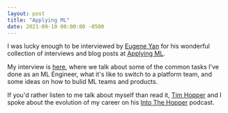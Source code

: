 ```yaml
---
layout: post
title: "Applying ML"
date: 2021-09-10 00:00:00 -0500
---
```


I was lucky enough to be interviewed by [Eugene Yan](https://eugeneyan.com/) for his wonderful collection of interviews and blog posts at [Applying ML](https://applyingml.com/).

My interview is [here](https://applyingml.com/mentors/adam-laiacano/), where we talk about some of the common tasks I've done as an ML Engineer, what it's like to switch to a platform team, and some ideas on how to bulid ML teams and products.

If you'd rather listen to me talk about myself than read it, [Tim Hopper](https://tdhopper.com/) and I spoke about the evolution of my career on his [Into The Hopper](https://open.spotify.com/episode/32c5iOpFgFXKey2i2HYVFa?si=c95c4f915f294175) podcast.
